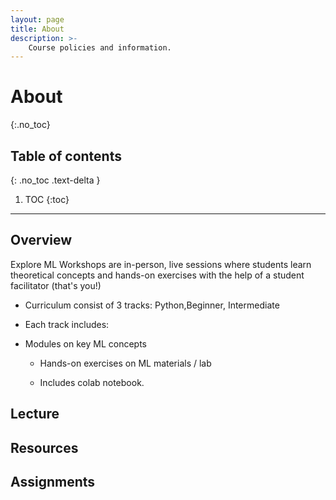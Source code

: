 ```yaml
---
layout: page
title: About
description: >-
    Course policies and information.
---
```


# About
{:.no_toc}

## Table of contents
{: .no_toc .text-delta }

1. TOC
{:toc}

---

## Overview

Explore ML Workshops are in-person, live sessions where students learn theoretical concepts and hands-on exercises with the help of a student facilitator (that's you!)

- Curriculum consist of 3 tracks: Python,Beginner, Intermediate 

- Each track includes:

- Modules on key ML concepts

  - Hands-on exercises on ML materials / lab 

  - Includes colab notebook.

## Lecture


## Resources


## Assignments


